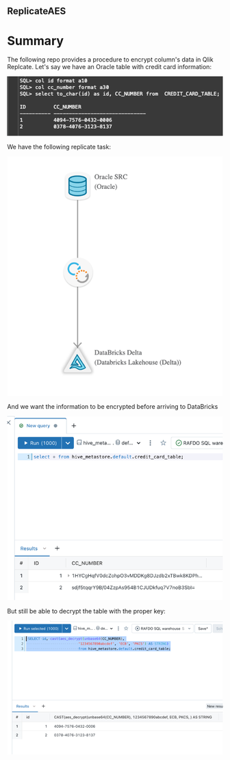 ## ReplicateAES 

# Summary
The following repo provides a procedure to encrypt column's data in Qlik Replcate. Let's say we have an Oracle table with credit card information:

<img src="images/oracle_query.png" width="1000">

We have the following replicate task:

![alt text](images/replicate_task.png)

And we want the information to be encrypted before arriving to DataBricks

![alt text](images/databricks_enc_query.png)

But still be able to decrypt the table with the proper key:

![alt text](images/databricks_decrypted_query.png)

